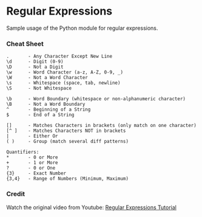 # Regular Expressions

Sample usage of the Python module for regular expressions.

### Cheat Sheet
```
.       - Any Character Except New Line
\d      - Digit (0-9)
\D      - Not a Digit
\w      - Word Character (a-z, A-Z, 0-9, _)
\W      - Not a Word Character
\s      - Whitespace (space, tab, newline)
\S      - Not Whitespace

\b      - Word Boundary (whitespace or non-alphanumeric character)
\B      - Not a Word Boundary
^       - Beginning of a String
$       - End of a String

[]      - Matches Characters in brackets (only match on one character)
[^ ]    - Matches Characters NOT in brackets
|       - Either Or
( )     - Group (match several diff patterns)

Quantifiers:
*       - 0 or More
+       - 1 or More
?       - 0 or One
{3}     - Exact Number
{3,4}   - Range of Numbers (Minimum, Maximum)
```

### Credit
Watch the original video from Youtube: [Regular Expressions Tutorial](https://www.youtube.com/watch?v=K8L6KVGG-7o&ab_channel=CoreySchafer)
